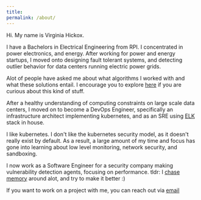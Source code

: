 ```yaml
---
title:
permalink: /about/
---
```


Hi. My name is Virginia Hickox. 

I have a Bachelors in Electrical Engineering from RPI. I concentrated in power electronics, and energy. After working for power and energy startups, I moved onto designing fault tolerant systems, and detecting outlier behavior for data centers running electric power grids. 

Alot of people have asked me about what algorithms I worked with and what these solutions entail. I encourage you to explore [here](https://ocw.mit.edu/courses/electrical-engineering-and-computer-science/6-034-artificial-intelligence-fall-2010/lecture-videos/) if you are curious about this kind of stuff.  

After a healthy understanding of computing constraints on large scale data centers, I moved on to become a DevOps Engineer, specifically an infrastructure architect implementing kubernetes, and as an SRE using [ELK](https://www.elastic.co/products/elasticsearch) stack in house.

I like kubernetes. I don't like the kubernetes security model, as it doesn't really exist by default. As a result, a large amount of my time and focus has gone into learning about low level monitoring, network security, and sandboxing. 

I now work as a Software Engineer for a security company making vulnerability detection agents, focusing on performance. tldr: I [chase memory](https://ginxh.io/2018-04-18/high-performance-priority-queues-and-ruby/) around alot, and try to make it better :) 

If you want to work on a project with me, you can reach out via [email](virginiahickox@protonmail.com)

